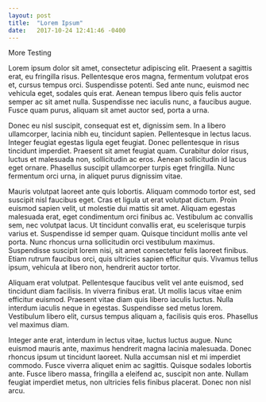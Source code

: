 ```yaml
---
layout: post
title:  "Lorem Ipsum"
date:   2017-10-24 12:41:46 -0400
---
```

More Testing

Lorem ipsum dolor sit amet, consectetur adipiscing elit. Praesent a sagittis erat, eu fringilla risus. Pellentesque eros magna, fermentum volutpat eros et, cursus tempus orci. Suspendisse potenti. Sed ante nunc, euismod nec vehicula eget, sodales quis erat. Aenean tempus libero quis felis auctor semper ac sit amet nulla. Suspendisse nec iaculis nunc, a faucibus augue. Fusce quam purus, aliquam sit amet auctor sed, porta a urna.

Donec eu nisl suscipit, consequat est et, dignissim sem. In a libero ullamcorper, lacinia nibh eu, tincidunt sapien. Pellentesque in lectus lacus. Integer feugiat egestas ligula eget feugiat. Donec pellentesque in risus tincidunt imperdiet. Praesent sit amet feugiat quam. Curabitur dolor risus, luctus et malesuada non, sollicitudin ac eros. Aenean sollicitudin id lacus eget ornare. Phasellus suscipit ullamcorper turpis eget fringilla. Nunc fermentum orci urna, in aliquet purus dignissim vitae.

Mauris volutpat laoreet ante quis lobortis. Aliquam commodo tortor est, sed suscipit nisl faucibus eget. Cras et ligula ut erat volutpat dictum. Proin euismod sapien velit, ut molestie dui mattis sit amet. Aliquam egestas malesuada erat, eget condimentum orci finibus ac. Vestibulum ac convallis sem, nec volutpat lacus. Ut tincidunt convallis erat, eu scelerisque turpis varius et. Suspendisse id semper quam. Quisque tincidunt mollis ante vel porta. Nunc rhoncus urna sollicitudin orci vestibulum maximus. Suspendisse suscipit lorem nisi, sit amet consectetur felis laoreet finibus. Etiam rutrum faucibus orci, quis ultricies sapien efficitur quis. Vivamus tellus ipsum, vehicula at libero non, hendrerit auctor tortor.

Aliquam erat volutpat. Pellentesque faucibus velit vel ante euismod, sed tincidunt diam facilisis. In viverra finibus erat. Ut mollis lacus vitae enim efficitur euismod. Praesent vitae diam quis libero iaculis luctus. Nulla interdum iaculis neque in egestas. Suspendisse sed metus lorem. Vestibulum libero elit, cursus tempus aliquam a, facilisis quis eros. Phasellus vel maximus diam.

Integer ante erat, interdum in lectus vitae, luctus luctus augue. Nunc euismod mauris ante, maximus hendrerit magna lacinia malesuada. Donec rhoncus ipsum ut tincidunt laoreet. Nulla accumsan nisl et mi imperdiet commodo. Fusce viverra aliquet enim ac sagittis. Quisque sodales lobortis ante. Fusce libero massa, fringilla a eleifend ac, suscipit non ante. Nullam feugiat imperdiet metus, non ultricies felis finibus placerat. Donec non nisl arcu.
